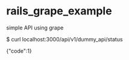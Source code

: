 # rails_grape_example
simple API using grape

$ curl localhost:3000/api/v1/dummy_api/status  

{"code":1}



